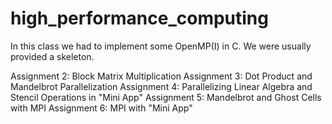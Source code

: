 # high_performance_computing
In this class we had to implement some OpenMP(I) in C. We were usually provided a skeleton.

Assignment 2: Block Matrix Multiplication
Assignment 3: Dot Product and Mandelbrot Parallelization
Assignment 4: Parallelizing Linear Algebra and Stencil Operations in "Mini App"
Assignment 5: Mandelbrot and Ghost Cells with MPI
Assignment 6: MPI with "Mini App"
